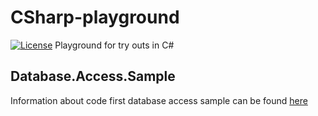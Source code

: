 # CSharp-playground
[![License](https://img.shields.io/badge/license-Apache%20License%202.0-blue.svg)](https://github.com/rufer7/CSharp-playground/blob/master/LICENSE)
Playground for try outs in C#

## Database.Access.Sample

Information about code first database access sample can be found [here](https://msdn.microsoft.com/de-ch/data/jj193542.aspx)
